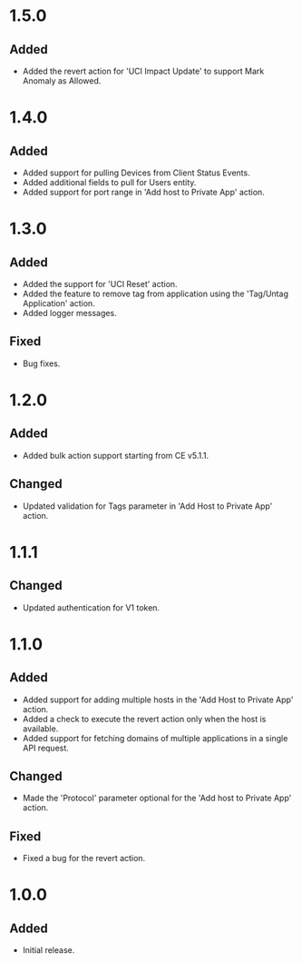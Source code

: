# 1.5.0
## Added
- Added the revert action for 'UCI Impact Update' to support Mark Anomaly as Allowed.

# 1.4.0
## Added
- Added support for pulling Devices from Client Status Events.
- Added additional fields to pull for Users entity.
- Added support for port range in 'Add host to Private App' action.

# 1.3.0
## Added
 - Added the support for 'UCI Reset' action.
 - Added the feature to remove tag from application using the 'Tag/Untag Application' action.
 - Added logger messages.
## Fixed
 - Bug fixes.

# 1.2.0
## Added
- Added bulk action support starting from CE v5.1.1.
## Changed
- Updated validation for Tags parameter in 'Add Host to Private App' action.

# 1.1.1
## Changed
- Updated authentication for V1 token.

# 1.1.0
## Added
- Added support for adding multiple hosts in the 'Add Host to Private App' action.
- Added a check to execute the revert action only when the host is available.
- Added support for fetching domains of multiple applications in a single API request.
## Changed
- Made the 'Protocol' parameter optional for the 'Add host to Private App' action.
## Fixed
- Fixed a bug for the revert action.

# 1.0.0
## Added
- Initial release.